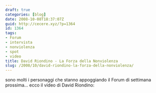 ```yaml
---
draft: true
categories: [blog]
date: 2008-10-08T18:37:07Z
guid: http://cecere.xyz/?p=1364
id: 1364
tags:
- Forum
- intervista
- nonviolenza
- spot
- video
title: David Riondino - La Forza della Nonviolenza
slug: /2008/10/david-riondino-la-forza-della-nonviolenza/
---
```


sono molti i personaggi che stanno appoggiando il Forum di settimana prossima… ecco il video di David Riondino: